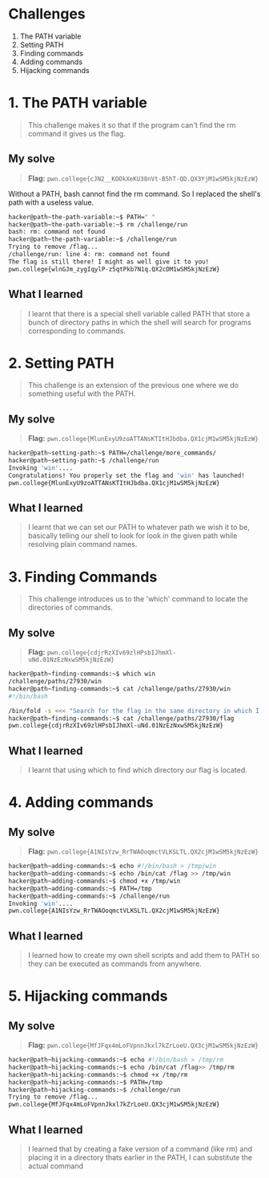 # Challenges
1. The PATH variable
2. Setting PATH
3. Finding commands
4. Adding commands
5. Hijacking commands
   
   
# 1. The PATH variable
>This challenge makes it so that if the program can't find the rm command it gives us the flag. 

## My solve
>**Flag:** `pwn.college{cJN2__KOOkXeKU38nVt-B5hT-QD.QX3YjM1wSM5kjNzEzW}`

Without a PATH, bash cannot find the rm command. So I replaced the shell's path with a useless value.
```bash
hacker@path~the-path-variable:~$ PATH=" "
hacker@path~the-path-variable:~$ rm /challenge/run
bash: rm: command not found
hacker@path~the-path-variable:~$ /challenge/run
Trying to remove /flag...
/challenge/run: line 4: rm: command not found
The flag is still there! I might as well give it to you!
pwn.college{wlnGJm_zygIqylP-z5qtPkb7N1q.QX2cDM1wSM5kjNzEzW}
```

## What I learned 
>I learnt that there is a special shell variable called PATH that store a bunch of directory paths in which the shell will search for programs corresponding to commands. 

# 2. Setting PATH
>This challenge is an extension of the previous one where we do something useful with the PATH. 

## My solve
>**Flag:** `pwn.college{MlunExyU9zoATTANsKTItHJbdba.QX1cjM1wSM5kjNzEzW}`

```bash
hacker@path~setting-path:~$ PATH=/challenge/more_commands/
hacker@path~setting-path:~$ /challenge/run
Invoking 'win'....
Congratulations! You properly set the flag and 'win' has launched!
pwn.college{MlunExyU9zoATTANsKTItHJbdba.QX1cjM1wSM5kjNzEzW}
```

## What I learned 
>I learnt that we can set our PATH to whatever path we wish it to be, basically telling our shell to look for look in the given path while resolving plain command names.

# 3. Finding Commands 
>This challenge introduces us to the 'which' command to locate the directories of commands. 

## My solve
>**Flag:** `pwn.college{cdjrRzXIv69zlHPsbIJhmXl-uNd.01NzEzNxwSM5kjNzEzW}`

```bash
hacker@path~finding-commands:~$ which win
/challenge/paths/27930/win
hacker@path~finding-commands:~$ cat /challenge/paths/27930/win
#!/bin/bash

/bin/fold -s <<< "Search for the flag in the same directory in which I am located!"
hacker@path~finding-commands:~$ cat /challenge/paths/27930/flag
pwn.college{cdjrRzXIv69zlHPsbIJhmXl-uNd.01NzEzNxwSM5kjNzEzW}
```

## What I learned 
> I learnt that using which to find which directory our flag is located.


# 4. Adding commands

## My solve
> **Flag:** `pwn.college{A1NIsYzw_RrTWAOoqmctVLKSLTL.QX2cjM1wSM5kjNzEzW}`

```bash
hacker@path~adding-commands:~$ echo #!/bin/bash > /tmp/win
hacker@path~adding-commands:~$ echo /bin/cat /flag >> /tmp/win
hacker@path~adding-commands:~$ chmod +x /tmp/win
hacker@path~adding-commands:~$ PATH=/tmp
hacker@path~adding-commands:~$ /challenge/run
Invoking 'win'....
pwn.college{A1NIsYzw_RrTWAOoqmctVLKSLTL.QX2cjM1wSM5kjNzEzW}

```

## What I learned 
> I learned how to create my own shell scripts and add them to PATH so they can be executed as commands from anywhere.

# 5. Hijacking commands 

## My solve
> **Flag:** `pwn.college{MfJFqx4mLoFVpnnJkxl7kZrLoeU.QX3cjM1wSM5kjNzEzW}`

```bash
hacker@path~hijacking-commands:~$ echo #!/bin/bash > /tmp/rm
hacker@path~hijacking-commands:~$ echo /bin/cat /flag>> /tmp/rm
hacker@path~hijacking-commands:~$ chmod +x /tmp/rm
hacker@path~hijacking-commands:~$ PATH=/tmp
hacker@path~hijacking-commands:~$ /challenge/run
Trying to remove /flag...
pwn.college{MfJFqx4mLoFVpnnJkxl7kZrLoeU.QX3cjM1wSM5kjNzEzW}
```

## What I learned 
> I learned that by creating a fake version of a command (like rm) and placing it in a directory thats earlier in the PATH, I can substitute the actual command



